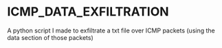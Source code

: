 # ICMP_DATA_EXFILTRATION
A python script I made to exfiltrate a txt file over ICMP packets (using the data section of those packets)
